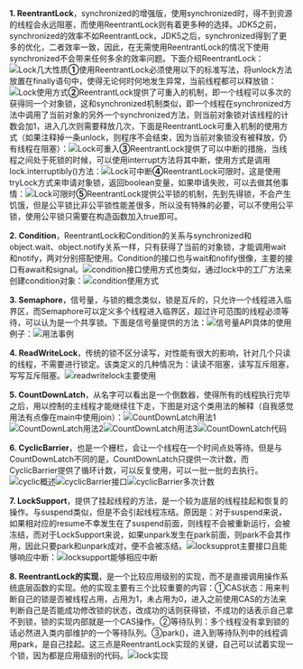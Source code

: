 **1. ReentrantLock**，synchronized的增强版，使用synchronized时，得不到资源的线程会永远阻塞，而使用ReentrantLock则有着更多种的选择。JDK5之前，synchronized的效率不如ReentrantLock，JDK5之后，synchronized得到了更多的优化，二者效率一致，因此，在无需使用ReentrantLock的情况下使用synchronized不会带来任何多余的效率问题。下面介绍ReentrantLock：![Lock几大性质](Lock几大性质.png)**①**使用ReentrantLock必须使用以下的标准写法，将unlock方法放置在finally语句中，使得无论何时何地发生异常，当前线程都可以释放锁：![Lock使用方式](Lock使用方式.png)**②**ReentrantLock提供了可重入的机制，即一个线程可以多次的获得同一个对象锁，这和synchronized机制类似，即一个线程在synchronized方法中调用了当前对象的另外一个synchronized方法，则当前对象锁对该线程的计数会加1，进入几次则需要释放几次，下面是ReentrantLock可重入机制的使用方式（如果注释掉一条unlock，则程序不会结束，因为当前对象锁没有被释放，仍有线程在阻塞）：![Lock可重入](Lock可重入.png)**③**ReentrantLock提供了可以中断的措施，当线程之间处于死锁的时候，可以使用interrupt方法将其中断，使用方式是调用lock.interruptibly()方法：![Lock可中断](Lock可中断.png)**④**ReentrantLock可限时，这是使用tryLock方式来申请对象锁，返回boolean变量，如果申请失败，可以去做其他事情：![Lock可限时](Lock可限时.png)**⑤**ReentrantLock提供公平锁的机制，先到先得锁，不会产生饥饿，但是公平锁比非公平锁性能差很多，所以没有特殊的必要，可以不使用公平锁，使用公平锁只需要在构造函数加入true即可。

**2. Condition**，ReentrantLock和Condition的关系与synchronized和object.wait、object.notify关系一样，只有获得了当前的对象锁，才能调用wait和notify，两对分别搭配使用。Condition的接口也与wait和nofify很像，主要的接口有await和signal。![condition接口](condition接口.png)使用方式也类似，通过lock中的工厂方法来创建condition对象：![condition使用方式](condition使用方式.png)

**3. Semaphore**，信号量，与锁的概念类似，锁是互斥的，只允许一个线程进入临界区，而Semaphore可以定义多个线程进入临界区，超过许可范围的线程必须等待，可以认为是一个共享锁。下面是信号量提供的方法：![信号量API](信号量API.png)具体的使用例子：![用法事例](用法事例.png)

**4. ReadWriteLock**，传统的锁不区分读写，对性能有很大的影响，针对几个只读的线程，不需要进行锁定。该类定义的几种情况为：读读不阻塞，读写互斥阻塞，写写互斥阻塞。![readwritelock主要使用](readwritelock主要使用.png)

**5. CountDownLatch**，从名字可以看出是一个倒数器，使得所有的线程执行完毕之后，用以控制的主线程才能继续往下走，下图是对这个类用法的解释（自我感觉用法有点像在main中使用join）：![CountDownLatch用法1](CountDownLatch用法1.png)![CountDownLatch用法2](CountDownLatch用法2.png)![CountDownLatch用法3](CountDownLatch用法3.png)![CountDownLatch代码](CountDownLatch代码.png)

**6. CyclicBarrier**，也是一个栅栏，会让一个线程在一个时间点处等待。但是与CountDownLatch不同的是，CountDownLatch只提供一次计数，而CyclicBarrier提供了循环计数，可以反复使用，可以一批一批的去执行。![cyclic概述](cyclic概述.png)![cyclicBarrier接口](cyclicBarrier接口.png)![cyclicBarrier多次计数](cyclicBarrier多次计数.png)

**7. LockSupport**，提供了挂起线程的方法，是一个较为底层的线程挂起和恢复的操作。与suspend类似，但是不会引起线程冻结。原因是：对于suspend来说，如果相对应的resume不幸发生在了suspend前面，则线程不会被重新运行，会被冻结，而对于LockSupport来说，如果unpark发生在park前面，则park不会其作用，因此只要park和unpark成对，便不会被冻结。![locksupprot主要接口](locksupprot主要接口.png)且能够响应中断：![locksupport能够相应中断](locksupport能够相应中断.png)

**8. ReentrantLock的实现**，是一个比较应用级别的实现，而不是直接调用操作系统底层函数的实现。他的实现主要有三个比较重要的内容：①CAS状态：用来判断自己的锁是否被线程占用，占用为1，未占用为0，进入之前使用CAS的方法来判断自己是否能成功修改锁的状态，改成功的话则获得锁，不成功的话表示自己拿不到锁，锁的实现内部就是一个CAS操作。②等待队列：多个线程没有拿到锁的话必然进入类内部维护的一个等待队列。③park()，进入到等待队列中的线程调用park，是自己挂起。这三点是ReentrantLock实现的关键，自己可以试着实现一个锁，因为都是应用级别的代码。![lock实现](\lock实现.png)